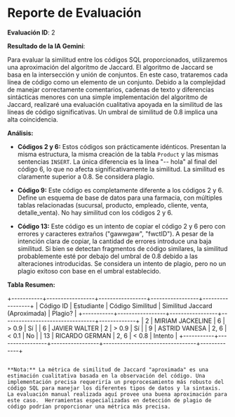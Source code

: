 # Reporte de Evaluación

**Evaluación ID**: 2

**Resultado de la IA Gemini**:

Para evaluar la similitud entre los códigos SQL proporcionados, utilizaremos una aproximación del algoritmo de Jaccard.  El algoritmo de Jaccard se basa en la intersección y unión de conjuntos.  En este caso, trataremos cada línea de código como un elemento de un conjunto.  Debido a la complejidad de manejar correctamente comentarios, cadenas de texto y diferencias sintácticas menores con una simple implementación del algoritmo de Jaccard,  realizaré una evaluación cualitativa apoyada en la similitud de las líneas de código significativas.  Un umbral de similitud de 0.8 implica una alta coincidencia.

**Análisis:**

* **Códigos 2 y 6:** Estos códigos son prácticamente idénticos.  Presentan la misma estructura, la misma creación de la tabla `Product` y las mismas sentencias `INSERT`. La única diferencia es la línea "-- hola" al final del código 6, lo que no afecta significativamente la similitud.  La similitud es claramente superior a 0.8.  Se considera plagio.

* **Código 9:** Este código es completamente diferente a los códigos 2 y 6.  Define un esquema de base de datos para una farmacia, con múltiples tablas relacionadas (sucursal, producto, empleado, cliente, venta, detalle_venta).  No hay similitud con los códigos 2 y 6.

* **Código 13:** Este código es un intento de copiar el código 2 y 6 pero con errores y caracteres extraños ("gawwgaw", "fwctID").  A pesar de la intención clara de copiar, la cantidad de errores introduce una baja similitud.  Si bien se detectan fragmentos de código similares, la similitud probablemente esté por debajo del umbral de 0.8 debido a las alteraciones introducidas.  Se considera un intento de plagio, pero no un plagio exitoso con base en el umbral establecido.


**Tabla Resumen:**

+-----------+-----------------+-----------------+-----------------+-----------------+
| Código ID | Estudiante       | Código Similitud | Similitud Jaccard (Aproximada) | Plagio?     |
+-----------+-----------------+-----------------+---------------------------------+-------------+
| 2         | MIRIAM JACKELINE | 6               | > 0.9                             | Sí          |
| 6         | JAVIER WALTER    | 2               | > 0.9                             | Sí          |
| 9         | ASTRID VANESA    | 2, 6            | < 0.1                             | No          |
| 13        | RICARDO GERMAN   | 2, 6            | < 0.8                             | Intento     |
+-----------+-----------------+-----------------+---------------------------------+-------------+
```

**Nota:** La métrica de similitud de Jaccard "aproximada" es una estimación cualitativa basada en la observación del código. Una implementación precisa requeriría un preprocesamiento más robusto del código SQL para manejar los diferentes tipos de datos y la sintaxis. La evaluación manual realizada aquí provee una buena aproximación para este caso.  Herramientas especializadas en detección de plagio de código podrían proporcionar una métrica más precisa.

